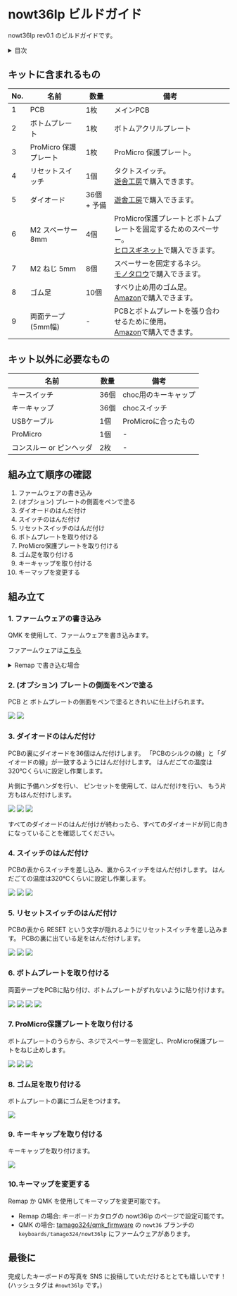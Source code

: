# nowt36lp ビルドガイド

nowt36lp rev0.1 のビルドガイドです。

<details><summary>目次</summary><div>


<!-- vim-markdown-toc GFM -->

* [キットに含まれるもの](#キットに含まれるもの)
* [キット以外に必要なもの](#キット以外に必要なもの)
* [組み立て順序の確認](#組み立て順序の確認)
* [組み立て](#組み立て)
  * [1. ファームウェアの書き込み](#1-ファームウェアの書き込み)
    * [Remap で書き込む場合](#remap-で書き込む場合)
  * [2. (オプション) プレートの側面をペンで塗る](#2-オプション-プレートの側面をペンで塗る)
  * [3. ダイオードのはんだ付け](#3-ダイオードのはんだ付け)
  * [4. スイッチのはんだ付け](#4-スイッチのはんだ付け)
  * [5. リセットスイッチのはんだ付け](#5-リセットスイッチのはんだ付け)
  * [6. ボトムプレートを取り付ける](#6-ボトムプレートを取り付ける)
  * [7. ProMicro保護プレートを取り付ける](#7-promicro保護プレートを取り付ける)
  * [8. ゴム足を取り付ける](#8-ゴム足を取り付ける)
  * [9. キーキャップを取り付ける](#9-キーキャップを取り付ける)
  * [10.キーマップを変更する](#10キーマップを変更する)
* [最後に](#最後に)

<!-- vim-markdown-toc -->

</div></details>


## キットに含まれるもの

| No. | 名前                  | 数量        | 備考                                                                                                                                                                        |
|-----|-----------------------|-------------|-----------------------------------------------------------------------------------------------------------------------------------------------------------------------------|
| 1   | PCB                   | 1枚         | メインPCB                                                                                                                                                                   |
| 2   | ボトムプレート        | 1枚         | ボトムアクリルプレート                                                                                                                                                      |
| 3   | ProMicro 保護プレート | 1枚         | ProMicro 保護プレート。                                                                                                                                                     |
| 4   | リセットスイッチ      | 1個         | タクトスイッチ。<br>[遊舎工房](https://shop.yushakobo.jp/collections/all-keyboard-parts/products/a0800ts-01-1?variant=37665574977697)で購入できます。                       |
| 5   | ダイオード            | 36個 + 予備 | [遊舎工房](https://shop.yushakobo.jp/collections/all-keyboard-parts/products/a0800di-02-100)で購入できます。                                                                |
| 6   | M2 スペーサー 8mm     | 4個         | ProMicro保護プレートとボトムプレートを固定するためのスペーサー。<br>[ヒロスギネット](https://www.hirosugi-net.co.jp/shop/c/c10141012/)で購入できます。                      |
| 7   | M2 ねじ 5mm           | 8個         | スペーサーを固定するネジ。<br>[モノタロウ](https://www.monotaro.com/p/4307/6774/)で購入できます。                                                                           |
| 8   | ゴム足                | 10個        | すべり止め用のゴム足。<br>[Amazon](https://www.amazon.co.jp/gp/product/B01B4COI8W/ref=ppx_yo_dt_b_asin_title_o07_s00?ie=UTF8&psc=1)で購入できます。                         |
| 9   | 両面テープ (5mm幅)    | -           | PCBとボトムプレートを張り合わせるために使用。 <br>[Amazon](https://www.amazon.co.jp/gp/product/B00VFSHS1K/ref=ppx_yo_dt_b_asin_title_o02_s00?ie=UTF8&psc=1)で購入できます。 |

## キット以外に必要なもの

| 名前                     | 数量 | 備考                 |
|--------------------------|------|----------------------|
| キースイッチ             | 36個 | choc用のキーキャップ |
| キーキャップ             | 36個 | chocスイッチ         |
| USBケーブル              | 1個  | ProMicroに合ったもの |
| ProMicro                 | 1個  | -                    |
| コンスルー or ピンヘッダ | 2枚  | -                    |


## 組み立て順序の確認

1. ファームウェアの書き込み
2. (オプション) プレートの側面をペンで塗る
3. ダイオードのはんだ付け
4. スイッチのはんだ付け
5. リセットスイッチのはんだ付け
6. ボトムプレートを取り付ける
7. ProMicro保護プレートを取り付ける
8. ゴム足を取り付ける
9. キーキャップを取り付ける
10. キーマップを変更する


## 組み立て


### 1. ファームウェアの書き込み

QMK を使用して、ファームウェアを書き込みます。

ファアームウェアは[こちら](https://github.com/tamago324/qmk_firmware/tree/nowt36/keyboards/tamago324/nowt36lp)

<details><summary>Remap で書き込む場合</summary><div>

#### Remap で書き込む場合

> サリチル酸さんの[記事](https://salicylic-acid3.hatenablog.com/entry/remap-manual#:~:text=%E3%81%A6%E3%81%8F%E3%81%A0%E3%81%95%E3%81%84%EF%BC%81-,%E3%83%95%E3%82%A1%E3%83%BC%E3%83%A0%E3%82%A6%E3%82%A7%E3%82%A2%E3%82%92%E6%9B%B8%E3%81%8D%E8%BE%BC%E3%82%80,-%E3%82%AD%E3%83%BC%E3%83%9C%E3%83%BC%E3%83%89%E3%82%AB%E3%82%BF%E3%83%AD%E3%82%B0%E6%A9%9F%E8%83%BD)を参考に手順を記述しています。

https://remap-keys.app/ にアクセスします。 


KEYBOARD CATALOG をクリックします。

![](assets/1_1.png)

Keyboard name の入力欄に `nowt36lp` と入力し、Search をクリックし、検索結果の nowt36lp をクリックします。

TODO

FIRMWARE をクリックします。

TODO

FLASH をクリック

TOOD

ダイアログが表示されたら FLASH をクリックします。

![](assets/1_5.png)

remap-keys.app がシリアルポートへの接続を要求しています という表示が出たら、ピンセットでProMicro の`GND`と`RST`を2回素早く押します。

![](assets/1_6.png)

ProMicro が表示されたら、それを選択し、接続ボタンをクリックします。  

![](assets/1_7.png)

少し時間が立つとファームウェアの書き込みが完了します。

TODO

</div></details>




### 2. (オプション) プレートの側面をペンで塗る

PCB と ボトムプレートの側面をペンで塗るときれいに仕上げられます。

![](assets/2_1.JPG)
![](assets/2_2.JPG)


### 3. ダイオードのはんだ付け

PCBの裏にダイオードを36個はんだ付けします。
「PCBのシルクの線」と「ダイオードの線」が一致するようにはんだ付けします。
はんだごての温度は320℃くらいに設定し作業します。

片側に予備ハンダを行い、
ピンセットを使用して、はんだ付けを行い、
もう片方もはんだ付けします。

![](assets/3_1.JPG)
![](assets/3_2.JPG)
![](assets/3_3.JPG)


すべてのダイオードのはんだ付けが終わったら、すべてのダイオードが同じ向きになっていることを確認してください。

### 4. スイッチのはんだ付け

PCBの表からスイッチを差し込み、裏からスイッチをはんだ付けします。
はんだごての温度は320℃くらいに設定し作業します。

![](assets/4_1.JPG)
![](assets/4_2.JPG)
![](assets/4_3.JPG)


### 5. リセットスイッチのはんだ付け

PCBの表から RESET という文字が隠れるようにリセットスイッチを差し込みます。
PCBの裏に出ている足をはんだ付けします。

![](assets/5_1.JPG)
![](assets/5_2.JPG)
![](assets/5_3.JPG)


### 6. ボトムプレートを取り付ける

両面テープをPCBに貼り付け、ボトムプレートがずれないように貼り付けます。

![](assets/6_1.JPG)
![](assets/6_2.JPG)
![](assets/6_3.JPG)
![](assets/6_4.JPG)


### 7. ProMicro保護プレートを取り付ける

ボトムプレートのうらから、ネジでスペーサーを固定し、ProMicro保護プレートをねじ止めします。

![](assets/7_1.JPG)
![](assets/7_2.JPG)
![](assets/7_3.JPG)

### 8. ゴム足を取り付ける

ボトムプレートの裏にゴム足をつけます。

![](assets/8_1.JPG)

### 9. キーキャップを取り付ける

キーキャップを取り付けます。

![](assets/9_1.JPG)


### 10.キーマップを変更する

Remap か QMK を使用してキーマップを変更可能です。

* Remap の場合: キーボードカタログの nowt36lp のページで設定可能です。
* QMK の場合: [tamago324/qmk_firmware](https://github.com/tamago324/qmk_firmware/tree/nowt36) の `nowt36` ブランチの `keyboards/tamago324/nowt36lp` にファームウェアがあります。


## 最後に

完成したキーボードの写真を SNS に投稿していただけるととても嬉しいです！
(ハッシュタグは `#nowt36lp` です。)


